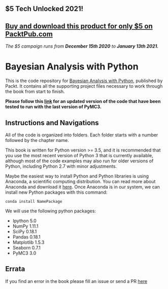 ## $5 Tech Unlocked 2021!
[Buy and download this product for only $5 on PacktPub.com](https://www.packtpub.com/)
-----
*The $5 campaign         runs from __December 15th 2020__ to __January 13th 2021.__*

# Bayesian Analysis with Python

This is the code repository for [Bayesian Analysis with Python](https://www.packtpub.com/big-data-and-business-intelligence/bayesian-analysis-python?utm_source=github&utm_medium=repository&utm_campaign=9781785883804), published by Packt. It contains all the supporting project files necessary to work through the book from start to finish.

**Please follow this [link](https://github.com/aloctavodia/BAP) for an updated version of the code that have been tested to run with the last version of PyMC3.**


## Instructions and Navigations

All of the code is organized into folders. Each folder starts with a number followed by the chapter name.

This book is written for Python version >= 3.5, and it is recommended that you use 
the most recent version of Python 3 that is currently available, although most of the 
code examples may also run for older versions of Python, including Python 2.7 with 
minor adjustments.

Maybe the easiest way to install Python and Python libraries is using Anaconda, 
a scientific computing distribution. You can read more about Anaconda and 
download it [here](https://www.continuum.io/downloads). Once Anaconda is in 
our system, we can install new Python packages with this command: 

```conda install NamePackage```

We will use the following python packages:


* Ipython 5.0
* NumPy 1.11.1
* SciPy 0.18.1
* Pandas  0.18.1
* Matplotlib 1.5.3
* Seaborn 0.7.1
* PyMC3 3.0

## Errata

If you find an error in the book please fill an issue or send a PR [here](https://github.com/aloctavodia/BAP)
